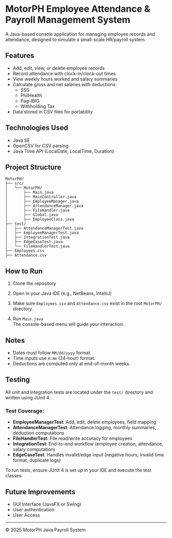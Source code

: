 # MotorPH Employee Attendance & Payroll Management System

A Java-based console application for managing employee records and attendance, designed to simulate a small-scale HR/payroll system.

## Features

- Add, edit, view, or delete employee records
- Record attendance with clock-in/clock-out times
- View weekly hours worked and salary summaries
- Calculate gross and net salaries with deductions:
  - SSS
  - PhilHealth
  - Pag-IBIG
  - Withholding Tax
- Data stored in CSV files for portability

## Technologies Used

- Java SE
- OpenCSV for CSV parsing
- Java Time API (LocalDate, LocalTime, Duration)

## Project Structure

```
MotorPH/
├── src/
│   └── MotorPH/
│       ├── Main.java
│       ├── MainController.java
│       ├── EmployeeManager.java
│       ├── AttendanceManager.java
│       ├── FileHandler.java
│       ├── Global.java
│       ├── EmployeeClass.java
├── test/
│   ├── AttendanceManagerTest.java
│   ├── EmployeeManagerTest.java
│   ├── IntegrationTest.java
│   ├── EdgeCaseTest.java
│   └── FileHandlerTest.java
├── Employees.csv
├── Attendance.csv
```

## How to Run

1. Clone the repository

2. Open in your Java IDE (e.g., NetBeans, IntelliJ)

3. Make sure `Employees.csv` and `Attendance.csv` exist in the root `MotorPH/` directory.

4. Run `Main.java`  
   The console-based menu will guide your interaction.

## Notes

- Dates must follow `MM/dd/yyyy` format.
- Time inputs use `H:mm` (24-hour) format.
- Deductions are computed only at end-of-month weeks.

## Testing

All unit and integration tests are located under the `test/` directory and written using JUnit 4.

### Test Coverage:
- **EmployeeManagerTest**: Add, edit, delete employees, field mapping
- **AttendanceManagerTest**: Attendance logging, monthly summaries, deduction computations
- **FileHandlerTest**: File read/write accuracy for employees
- **IntegrationTest**: End-to-end workflow (employee creation, attendance, salary computation)
- **EdgeCaseTest**: Handles invalid/edge input (negative hours, invalid time format, duplicate logs)

To run tests, ensure JUnit 4 is set up in your IDE and execute the test classes.

## Future Improvements

- GUI Interface (JavaFX or Swing)
- User authentication
- User Access

---

© 2025 MotorPH Java Payroll System
